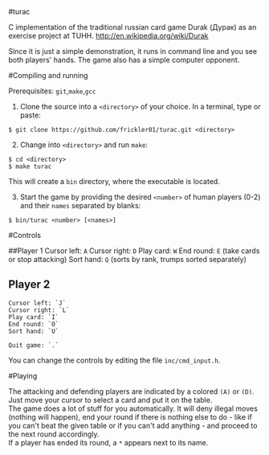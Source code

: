 #turac

C implementation of the traditional russian card game Durak (Дурак) as an exercise project at TUHH.
http://en.wikipedia.org/wiki/Durak

Since it is just a simple demonstration, it runs in command line and you see both players' hands. The game also has a simple computer opponent.

#Compiling and running

Prerequisites: `git`,`make`,`gcc`

1. Clone the source into a `<directory>` of your choice. In a terminal, type or paste:
```
$ git clone https://github.com/frickler01/turac.git <directory>
```

2. Change into `<directory>` and run `make`:
```
$ cd <directory>
$ make turac
```

This will create a `bin` directory, where the executable is located. 

3. Start the game by providing the desired `<number>` of human players (0-2) and their `names` separated by blanks:

```
$ bin/turac <number> [<names>]
```

#Controls

##Player 1
	Cursor left: `A`
	Cursor right: `D`
	Play card: `W`
	End round: `E` (take cards or stop attacking)
	Sort hand: `Q` (sorts by rank, trumps sorted separately)

## Player 2
	Cursor left: `J`
	Cursor right: `L`
	Play card: `I`
	End round: `O`
	Sort hand: `U`

	Quit game: `.`

You can change the controls by editing the file `inc/cmd_input.h`.

#Playing

The attacking and defending players are indicated by a colored `(A)` or `(D)`.
Just move your cursor to select a card and put it on the table.  
The game does a lot of stuff for you automatically. It will deny illegal moves (nothing will happen), end your round if there is nothing else to do - like if you can't beat the given table or if you can't add anything - and proceed to the next round accordingly.  
If a player has ended its round, a `*` appears next to its name.
